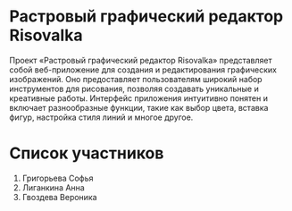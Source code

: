 # Растровый графический редактор Risovalka

Проект «Растровый графический редактор Risovalka» представляет собой веб-приложение для создания и редактирования графических изображений. Оно предоставляет пользователям широкий набор инструментов для рисования, позволяя создавать уникальные и креативные работы. Интерфейс приложения интуитивно понятен и включает разнообразные функции, такие как выбор цвета, вставка фигур, настройка стиля линий и многое другое.

# Список участников

1. Григорьева Софья
2. Лиганкина Анна
3. Гвоздева Вероника
